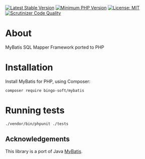 [![Latest Stable Version](https://poser.pugx.org/bingo-soft/mybatis/v/stable.png)](https://packagist.org/packages/bingo-soft/mybatis)
[![Minimum PHP Version](https://img.shields.io/badge/php-%3E%3D%208.0-8892BF.svg)](https://php.net/)
[![License: MIT](https://img.shields.io/badge/License-MIT-green.svg)](https://opensource.org/licenses/MIT)
[![Scrutinizer Code Quality](https://scrutinizer-ci.com/g/bingo-soft/mybatis/badges/quality-score.png?b=main)](https://scrutinizer-ci.com/g/bingo-soft/mybatis/?branch=main)

# About

MyBatis SQL Mapper Framework ported to PHP

# Installation

Install MyBatis for PHP, using Composer:

```
composer require bingo-soft/mybatis
```

# Running tests

```
./vendor/bin/phpunit ./tests
```

## Acknowledgements

This library is a port of Java [MyBatis](https://github.com/mybatis/mybatis-3).
